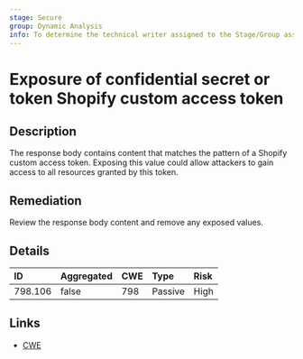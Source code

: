 ```yaml
---
stage: Secure
group: Dynamic Analysis
info: To determine the technical writer assigned to the Stage/Group associated with this page, see https://handbook.gitlab.com/handbook/product/ux/technical-writing/#assignments
---
```


# Exposure of confidential secret or token Shopify custom access token

## Description

The response body contains content that matches the pattern of a Shopify custom access token.
Exposing this value could allow attackers to gain access to all resources granted by this token.

## Remediation

Review the response body content and remove any exposed values.

## Details

| ID | Aggregated | CWE | Type | Risk |
|:---|:--------|:--------|:--------|:--------|
| 798.106 | false | 798 | Passive | High |

## Links

- [CWE](https://cwe.mitre.org/data/definitions/798.html)
